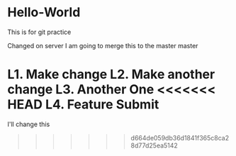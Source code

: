 # Hello-World

This is for git practice

Changed on server
I am going to merge this to the master
 master

 L1. Make change
 L2. Make another change
 L3. Another One
<<<<<<< HEAD
 L4. Feature Submit
=======
 
 I'll change this
>>>>>>> d664de059db36d1841f365c8ca28d77d25ea5142
